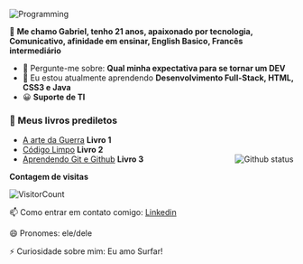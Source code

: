 ![Programming](https://camo.githubusercontent.com/12e5f2b182da4b52850b29bb09e8ba3e92b0ac2c0bd121de7dfcbb291fbbd525/68747470733a2f2f692e70696e696d672e636f6d2f6f726967696e616c732f37372f63612f61332f37376361613332383834643733356434333961646534356261333766656166322e676966)



🔭 <strong>Me chamo Gabriel, tenho 21 anos, apaixonado por tecnologia, Comunicativo, afinidade em ensinar, English Basico, Francês intermediário</strong>

- 💬 Pergunte-me sobre: <strong>Qual minha expectativa para se tornar um DEV</strong>
- 🌱 Eu estou atualmente aprendendo <strong>Desenvolvimento Full-Stack, HTML, CSS3 e Java</strong>
- 😀 <strong>Suporte de TI</strong>


<h3>📖 Meus livros prediletos</h3>

- [A arte da Guerra](#) <strong>Livro 1</strong>
- [Código Limpo](#) <strong>Livro 2</strong>
- [Aprendendo Git e Github](#) <strong>Livro 3</strong>
  <a href="SEU_SITE_PESSOAL_AQUI">
  <img align="right" src="https://github-readme-stats.vercel.app/api?username=GPedroza7&show_icons=true&theme=radical" alt="Github status" />
  </a>

**Contagem de visitas**

![VisitorCount](https://profile-counter.glitch.me/{GPedroza7}/count.svg)

📫 Como entrar em contato comigo: [Linkedin](https://www.linkedin.com/in/gabriel-pedroza-551837248/)

😄 Pronomes: ele/dele

⚡ Curiosidade sobre mim: Eu amo Surfar!

